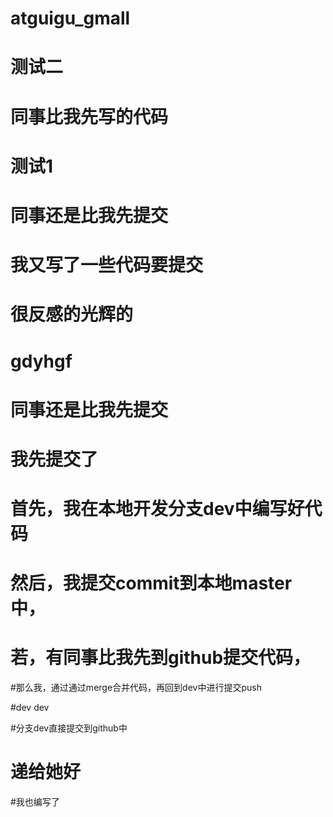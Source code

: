 # atguigu_gmall

# 测试二

# 同事比我先写的代码

# 测试1

# 同事还是比我先提交

# 我又写了一些代码要提交

# 很反感的光辉的

# gdyhgf


# 同事还是比我先提交




# 我先提交了

# 首先，我在本地开发分支dev中编写好代码
# 然后，我提交commit到本地master中，
# 若，有同事比我先到github提交代码，
#那么我，通过通过merge合并代码，再回到dev中进行提交push

#dev dev

#分支dev直接提交到github中

# 递给她好


#我也编写了